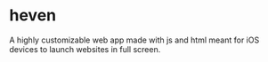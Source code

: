 # heven
A  highly customizable web app made with js and html meant for iOS devices to launch websites in full screen.
